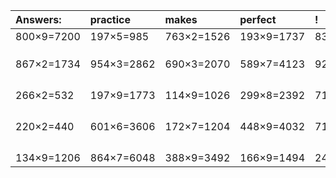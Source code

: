 | Answers: | practice | makes | perfect | ! |
| :--- | :--- | :--- | :--- | :--- |
| 800×9=7200 | 197×5=985 | 763×2=1526 | 193×9=1737 | 831×7=5817 | 
|   |   |   |   |   | 
|   |   |   |   |   | 
|   |   |   |   |   | 
| 867×2=1734 | 954×3=2862 | 690×3=2070 | 589×7=4123 | 925×5=4625 | 
|   |   |   |   |   | 
|   |   |   |   |   | 
|   |   |   |   |   | 
|   |   |   |   |   | 
| 266×2=532 | 197×9=1773 | 114×9=1026 | 299×8=2392 | 711×2=1422 | 
|   |   |   |   |   | 
|   |   |   |   |   | 
|   |   |   |   |   | 
|   |   |   |   |   | 
| 220×2=440 | 601×6=3606 | 172×7=1204 | 448×9=4032 | 717×3=2151 | 
|   |   |   |   |   | 
|   |   |   |   |   | 
|   |   |   |   |   | 
|   |   |   |   |   | 
| 134×9=1206 | 864×7=6048 | 388×9=3492 | 166×9=1494 | 243×9=2187 | 
